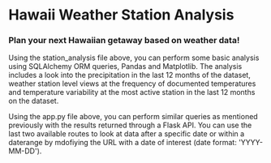 # Hawaii Weather Station Analysis

### Plan your next Hawaiian getaway based on weather data!

Using the station_analysis file above, you can perform some basic analysis using SQLAlchemy ORM queries, Pandas and Matplotlib. The analysis includes a look into the precipitation in the last 12 months of the dataset, weather station level views at the frequency of documented temperatures and temperature variability at the most active station in the last 12 months on the dataset.

Using the app.py file above, you can perform similar queries as mentioned previously with the results returned through a Flask API. You can use the last two available routes to look at data after a specific date or within a daterange by mdofiying the URL with a date of interest (date format: 'YYYY-MM-DD').